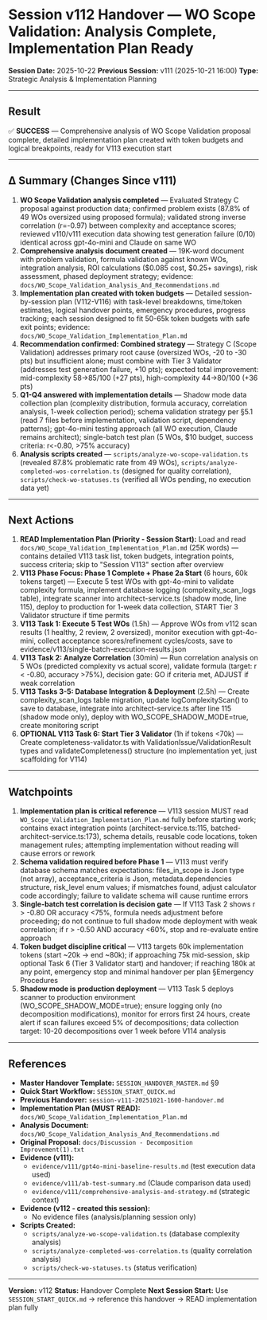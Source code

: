 # Session v112 Handover — WO Scope Validation: Analysis Complete, Implementation Plan Ready

**Session Date:** 2025-10-22
**Previous Session:** v111 (2025-10-21 16:00)
**Type:** Strategic Analysis & Implementation Planning

---

## Result

✅ **SUCCESS** — Comprehensive analysis of WO Scope Validation proposal complete, detailed implementation plan created with token budgets and logical breakpoints, ready for V113 execution start

---

## Δ Summary (Changes Since v111)

1. **WO Scope Validation analysis completed** — Evaluated Strategy C proposal against production data; confirmed problem exists (87.8% of 49 WOs oversized using proposed formula); validated strong inverse correlation (r=-0.97) between complexity and acceptance scores; reviewed v110/v111 execution data showing test generation failure (0/10) identical across gpt-4o-mini and Claude on same WO
2. **Comprehensive analysis document created** — 19K-word document with problem validation, formula validation against known WOs, integration analysis, ROI calculations ($0.085 cost, $0.25+ savings), risk assessment, phased deployment strategy; evidence: `docs/WO_Scope_Validation_Analysis_And_Recommendations.md`
3. **Implementation plan created with token budgets** — Detailed session-by-session plan (V112-V116) with task-level breakdowns, time/token estimates, logical handover points, emergency procedures, progress tracking; each session designed to fit 50-65k token budgets with safe exit points; evidence: `docs/WO_Scope_Validation_Implementation_Plan.md`
4. **Recommendation confirmed: Combined strategy** — Strategy C (Scope Validation) addresses primary root cause (oversized WOs, -20 to -30 pts) but insufficient alone; must combine with Tier 3 Validator (addresses test generation failure, +10 pts); expected total improvement: mid-complexity 58→85/100 (+27 pts), high-complexity 44→80/100 (+36 pts)
5. **Q1-Q4 answered with implementation details** — Shadow mode data collection plan (complexity distribution, formula accuracy, correlation analysis, 1-week collection period); schema validation strategy per §5.1 (read 7 files before implementation, validation script, dependency patterns); gpt-4o-mini testing approach (all WO execution, Claude remains architect); single-batch test plan (5 WOs, $10 budget, success criteria: r<-0.80, >75% accuracy)
6. **Analysis scripts created** — `scripts/analyze-wo-scope-validation.ts` (revealed 87.8% problematic rate from 49 WOs), `scripts/analyze-completed-wos-correlation.ts` (designed for quality correlation), `scripts/check-wo-statuses.ts` (verified all WOs pending, no execution data yet)

---

## Next Actions

1. **READ Implementation Plan (Priority - Session Start):** Load and read `docs/WO_Scope_Validation_Implementation_Plan.md` (25K words) — contains detailed V113 task list, token budgets, integration points, success criteria; skip to "Session V113" section after overview
2. **V113 Phase Focus: Phase 1 Complete + Phase 2a Start** (6 hours, 60k tokens target) — Execute 5 test WOs with gpt-4o-mini to validate complexity formula, implement database logging (complexity_scan_logs table), integrate scanner into architect-service.ts (shadow mode, line 115), deploy to production for 1-week data collection, START Tier 3 Validator structure if time permits
3. **V113 Task 1: Execute 5 Test WOs** (1.5h) — Approve WOs from v112 scan results (1 healthy, 2 review, 2 oversized), monitor execution with gpt-4o-mini, collect acceptance scores/refinement cycles/costs, save to evidence/v113/single-batch-execution-results.json
4. **V113 Task 2: Analyze Correlation** (30min) — Run correlation analysis on 5 WOs (predicted complexity vs actual score), validate formula (target: r < -0.80, accuracy >75%), decision gate: GO if criteria met, ADJUST if weak correlation
5. **V113 Tasks 3-5: Database Integration & Deployment** (2.5h) — Create complexity_scan_logs table migration, update logComplexityScan() to save to database, integrate into architect-service.ts after line 115 (shadow mode only), deploy with WO_SCOPE_SHADOW_MODE=true, create monitoring script
6. **OPTIONAL V113 Task 6: Start Tier 3 Validator** (1h if tokens <70k) — Create completeness-validator.ts with ValidationIssue/ValidationResult types and validateCompleteness() structure (no implementation yet, just scaffolding for V114)

---

## Watchpoints

1. **Implementation plan is critical reference** — V113 session MUST read `WO_Scope_Validation_Implementation_Plan.md` fully before starting work; contains exact integration points (architect-service.ts:115, batched-architect-service.ts:173), schema details, reusable code locations, token management rules; attempting implementation without reading will cause errors or rework
2. **Schema validation required before Phase 1** — V113 must verify database schema matches expectations: files_in_scope is Json type (not array), acceptance_criteria is Json, metadata.dependencies structure, risk_level enum values; if mismatches found, adjust calculator code accordingly; failure to validate schema will cause runtime errors
3. **Single-batch test correlation is decision gate** — If V113 Task 2 shows r > -0.80 OR accuracy <75%, formula needs adjustment before proceeding; do not continue to full shadow mode deployment with weak correlation; if r > -0.50 AND accuracy <60%, stop and re-evaluate entire approach
4. **Token budget discipline critical** — V113 targets 60k implementation tokens (start ~20k → end ~80k); if approaching 75k mid-session, skip optional Task 6 (Tier 3 Validator start) and handover; if reaching 180k at any point, emergency stop and minimal handover per plan §Emergency Procedures
5. **Shadow mode is production deployment** — V113 Task 5 deploys scanner to production environment (WO_SCOPE_SHADOW_MODE=true); ensure logging only (no decomposition modifications), monitor for errors first 24 hours, create alert if scan failures exceed 5% of decompositions; data collection target: 10-20 decompositions over 1 week before V114 analysis

---

## References

- **Master Handover Template:** `SESSION_HANDOVER_MASTER.md` §9
- **Quick Start Workflow:** `SESSION_START_QUICK.md`
- **Previous Handover:** `session-v111-20251021-1600-handover.md`
- **Implementation Plan (MUST READ):** `docs/WO_Scope_Validation_Implementation_Plan.md`
- **Analysis Document:** `docs/WO_Scope_Validation_Analysis_And_Recommendations.md`
- **Original Proposal:** `docs/Discussion - Decomposition Improvement(1).txt`
- **Evidence (v111):**
  - `evidence/v111/gpt4o-mini-baseline-results.md` (test execution data used)
  - `evidence/v111/ab-test-summary.md` (Claude comparison data used)
  - `evidence/v111/comprehensive-analysis-and-strategy.md` (strategic context)
- **Evidence (v112 - created this session):**
  - No evidence files (analysis/planning session only)
- **Scripts Created:**
  - `scripts/analyze-wo-scope-validation.ts` (database complexity analysis)
  - `scripts/analyze-completed-wos-correlation.ts` (quality correlation analysis)
  - `scripts/check-wo-statuses.ts` (status verification)

---

**Version:** v112
**Status:** Handover Complete
**Next Session Start:** Use `SESSION_START_QUICK.md` → reference this handover → READ implementation plan fully
